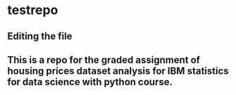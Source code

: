 # testrepo
## Editing the file
## This is a repo for the graded assignment of housing prices dataset analysis for IBM statistics for data science with python course.
